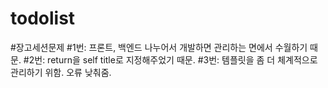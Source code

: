 # todolist
#장고세션문제
#1번: 프론트, 백엔드 나누어서 개발하면 관리하는 면에서 수월하기 때문.
#2번: return을 self title로 지정해주었기 때문.
#3번: 템플릿을 좀 더 체계적으로 관리하기 위함. 오류 낮춰줌.
